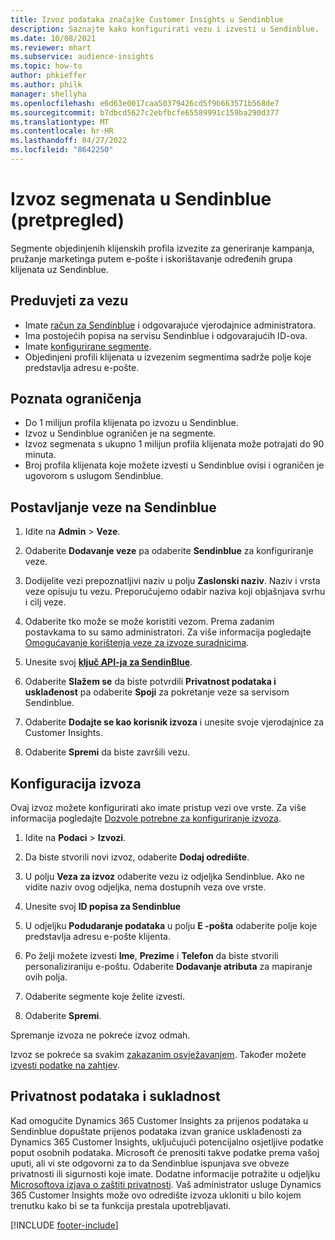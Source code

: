 ```yaml
---
title: Izvoz podataka značajke Customer Insights u Sendinblue
description: Saznajte kako konfigurirati vezu i izvesti u Sendinblue.
ms.date: 10/08/2021
ms.reviewer: mhart
ms.subservice: audience-insights
ms.topic: how-to
author: phkieffer
ms.author: philk
manager: shellyha
ms.openlocfilehash: e6d63e0017caa50379426cd5f9b663571b568de7
ms.sourcegitcommit: b7dbcd5627c2ebfbcfe65589991c159ba290d377
ms.translationtype: MT
ms.contentlocale: hr-HR
ms.lasthandoff: 04/27/2022
ms.locfileid: "8642250"
---
```

# <a name="export-segments-to-sendinblue-preview"></a>Izvoz segmenata u Sendinblue (pretpregled)

Segmente objedinjenih klijenskih profila izvezite za generiranje kampanja, pružanje marketinga putem e-pošte i iskorištavanje određenih grupa klijenata uz Sendinblue.

## <a name="prerequisites-for-connection"></a>Preduvjeti za vezu

-   Imate [račun za Sendinblue](https://www.sendinblue.com/) i odgovarajuće vjerodajnice administratora.
-   Ima postojećih popisa na servisu Sendinblue i odgovarajućih ID-ova.
-   Imate [konfigurirane segmente](segments.md).
-   Objedinjeni profili klijenata u izvezenim segmentima sadrže polje koje predstavlja adresu e-pošte.

## <a name="known-limitations"></a>Poznata ograničenja

- Do 1 milijun profila klijenata po izvozu u Sendinblue.
- Izvoz u Sendinblue ograničen je na segmente.
- Izvoz segmenata s ukupno 1 milijun profila klijenata može potrajati do 90 minuta. 
- Broj profila klijenata koje možete izvesti u Sendinblue ovisi i ograničen je ugovorom s uslugom Sendinblue.

## <a name="set-up-connection-to-sendinblue"></a>Postavljanje veze na Sendinblue

1. Idite na **Admin** > **Veze**.

1. Odaberite **Dodavanje veze** pa odaberite **Sendinblue** za konfiguriranje veze.

1. Dodijelite vezi prepoznatljivi naziv u polju **Zaslonski naziv**. Naziv i vrsta veze opisuju tu vezu. Preporučujemo odabir naziva koji objašnjava svrhu i cilj veze.

1. Odaberite tko može se može koristiti vezom. Prema zadanim postavkama to su samo administratori. Za više informacija pogledajte [Omogućavanje korištenja veze za izvoze suradnicima](connections.md#allow-contributors-to-use-a-connection-for-exports).

1. Unesite svoj **[ključ API-ja za SendinBlue](https://developers.sendinblue.com/docs/getting-started#:~:text=Get%20your%20API%20key&text=You%20can%20create%20one%20from,your%20settings%20This%20API%20key)**.

1. Odaberite **Slažem se** da biste potvrdili **Privatnost podataka i usklađenost** pa odaberite **Spoji** za pokretanje veze sa servisom Sendinblue.

1. Odaberite **Dodajte se kao korisnik izvoza** i unesite svoje vjerodajnice za Customer Insights.

1. Odaberite **Spremi** da biste završili vezu.

## <a name="configure-an-export"></a>Konfiguracija izvoza

Ovaj izvoz možete konfigurirati ako imate pristup vezi ove vrste. Za više informacija pogledajte [Dozvole potrebne za konfiguriranje izvoza](export-destinations.md#set-up-a-new-export).

1. Idite na **Podaci** > **Izvozi**.

1. Da biste stvorili novi izvoz, odaberite **Dodaj odredište**.

1. U polju **Veza za izvoz** odaberite vezu iz odjeljka Sendinblue. Ako ne vidite naziv ovog odjeljka, nema dostupnih veza ove vrste.

1. Unesite svoj **ID popisa za Sendinblue** 

1. U odjeljku **Podudaranje podataka** u polju **E -pošta** odaberite polje koje predstavlja adresu e-pošte klijenta. 

1. Po želji možete izvesti **Ime**, **Prezime** i **Telefon**  da biste stvorili personaliziraniju e-poštu. Odaberite **Dodavanje atributa** za mapiranje ovih polja.

1. Odaberite segmente koje želite izvesti. 

1. Odaberite **Spremi**.

Spremanje izvoza ne pokreće izvoz odmah.

Izvoz se pokreće sa svakim [zakazanim osvježavanjem](system.md#schedule-tab). Također možete [izvesti podatke na zahtjev](export-destinations.md#run-exports-on-demand). 


## <a name="data-privacy-and-compliance"></a>Privatnost podataka i sukladnost

Kad omogućite Dynamics 365 Customer Insights za prijenos podataka u Sendinblue dopuštate prijenos podataka izvan granice usklađenosti za Dynamics 365 Customer Insights, uključujući potencijalno osjetljive podatke poput osobnih podataka. Microsoft će prenositi takve podatke prema vašoj uputi, ali vi ste odgovorni za to da Sendinblue ispunjava sve obveze privatnosti ili sigurnosti koje imate. Dodatne informacije potražite u odjeljku [Microsoftova izjava o zaštiti privatnosti](https://go.microsoft.com/fwlink/?linkid=396732).
Vaš administrator usluge Dynamics 365 Customer Insights može ovo odredište izvoza ukloniti u bilo kojem trenutku kako bi se ta funkcija prestala upotrebljavati.


[!INCLUDE [footer-include](includes/footer-banner.md)]
